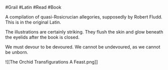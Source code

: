 #Grail #Latin #Read #Book 

A compilation of quasi-Rosicrucian allegories, supposedly by Robert Fludd. This is in the original Latin.

The illustrations are certainly striking. They flush the skin and glow beneath the eyelids after the book is closed.

We must devour to be devoured. We cannot be undevoured, as we cannot be unborn.

![[The Orchid Transfigurations A Feast.png]]